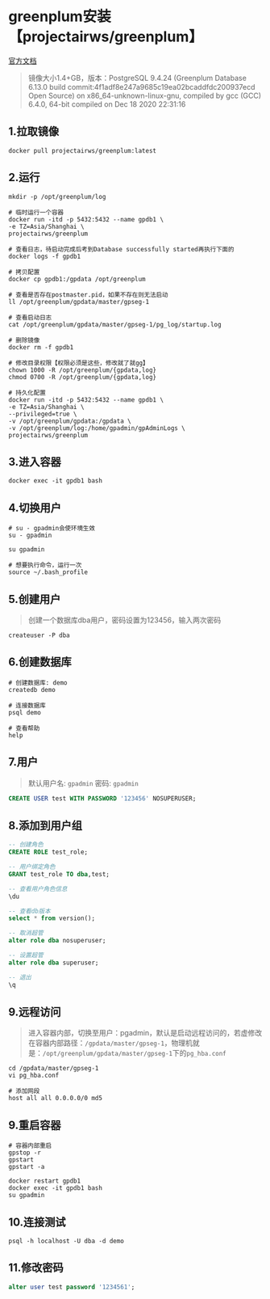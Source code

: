 # greenplum安装【projectairws/greenplum】

[官方文档](https://cn.greenplum.org/docs/)

> 镜像大小1.4+GB，版本：PostgreSQL 9.4.24 (Greenplum Database 6.13.0 build commit:4f1adf8e247a9685c19ea02bcaddfdc200937ecd Open Source) on x86_64-unknown-linux-gnu, compiled by gcc (GCC) 6.4.0, 64-bit compiled on Dec 18 2020 22:31:16

## 1.拉取镜像

```shell
docker pull projectairws/greenplum:latest
```

## 2.运行

```shell
mkdir -p /opt/greenplum/log

# 临时运行一个容器
docker run -itd -p 5432:5432 --name gpdb1 \
-e TZ=Asia/Shanghai \
projectairws/greenplum

# 查看日志，待启动完成后考到Database successfully started再执行下面的
docker logs -f gpdb1

# 拷贝配置
docker cp gpdb1:/gpdata /opt/greenplum

# 查看是否存在postmaster.pid，如果不存在则无法启动
ll /opt/greenplum/gpdata/master/gpseg-1

# 查看启动日志
cat /opt/greenplum/gpdata/master/gpseg-1/pg_log/startup.log

# 删除镜像
docker rm -f gpdb1

# 修改目录权限【权限必须是这些，修改就了就gg】
chown 1000 -R /opt/greenplum/{gpdata,log}
chmod 0700 -R /opt/greenplum/{gpdata,log}

# 持久化配置
docker run -itd -p 5432:5432 --name gpdb1 \
-e TZ=Asia/Shanghai \
--privileged=true \
-v /opt/greenplum/gpdata:/gpdata \
-v /opt/greenplum/log:/home/gpadmin/gpAdminLogs \
projectairws/greenplum
```

## 3.进入容器

```shell
docker exec -it gpdb1 bash
```

## 4.切换用户

```shell
# su - gpadmin会使环境生效
su - gpadmin

su gpadmin

# 想要执行命令，运行一次
source ~/.bash_profile
```

## 5.创建用户

> 创建一个数据库dba用户，密码设置为123456，输入两次密码

```
createuser -P dba
```

## 6.创建数据库

```shell
# 创建数据库: demo
createdb demo

# 连接数据库
psql demo

# 查看帮助
help
```

## 7.用户

> 默认用户名: `gpadmin` 密码: `gpadmin`

```sql
CREATE USER test WITH PASSWORD '123456' NOSUPERUSER;
```

## 8.添加到用户组

```sql
-- 创建角色
CREATE ROLE test_role;

-- 用户绑定角色
GRANT test_role TO dba,test;

-- 查看用户角色信息
\du

-- 查看db版本
select * from version();

-- 取消超管
alter role dba nosuperuser;

-- 设置超管
alter role dba superuser;

-- 退出
\q
```

## 9.远程访问

> 进入容器内部，切换至用户：pgadmin，默认是启动远程访问的，若虚修改在容器内部路径：`/gpdata/master/gpseg-1`，物理机就是：`/opt/greenplum/gpdata/master/gpseg-1`下的`pg_hba.conf`

```shell
cd /gpdata/master/gpseg-1
vi pg_hba.conf

# 添加网段
host all all 0.0.0.0/0 md5
```

## 9.重启容器

```shell
# 容器内部重启
gpstop -r
gpstart
gpstart -a

docker restart gpdb1
docker exec -it gpdb1 bash
su gpadmin
```

## 10.连接测试

```shell
psql -h localhost -U dba -d demo
```

## 11.修改密码

```sql
alter user test password '1234561';
```

